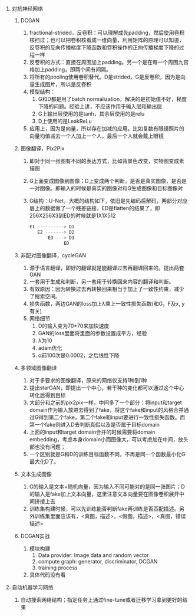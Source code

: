 1. 对抗神经网络

   1. DCGAN

      1. fractional-strided，反卷积：可以理解成先padding，然后使用卷积核扫过；也可以把卷积核看成一维向量，利用矩阵的原理可以知道，反卷积的反向传播梯度下降函数和卷积操作的正向传播梯度下降的过程一样
      2. 反卷积的方式：直接在周围加上padding。另一个是在每一个周围九宫格加上padding，即两个间有间隔。
      3. 将所有的pooling使用卷积替代。D是strided，G是反卷积，因为是向量生成图片，所以是反卷积
      4. 模型结构：
         1. G和D都是用了batch normalization，解决的是初始值不好，梯度下降的问题。经验上讲，不应该作用于输入层和输出层
         2. G上输出层使用的是tanh，其余层使用的是relu
         3. D上使用的是LeakReLu
      5. 应用上，因为是向量，所以存在加减的应用。比如复数有眼镜照片的向量均值减去一个人加上一个人，最后一个人就会戴上眼镜

   2. 图像翻译，Pix2Pix

      1. 即对于同一张图有不同的表达方式，比如背景色改变，实物图变成素描图

      2. G上面变成图像到图像；D上变成两个判断，是否是真实图像，是否是一对图像。即输入的时候是真实的图像对和G生成图像和目标图像对

      3. G结构：U-Net，大概的结构如下，依旧是先编码后解码，两部分对应层上的数据做了一个残差链接，ED是flatten的结果了，即256X256X3到ED的时候就是1X1X512

         ````javascript
         E1 ----------> D1
         	E2 -------> D2
         		E3 ---> D3
         			  ED
         ````

   3. 非配对图像翻译，cycleGAN

      1. 源于语言翻译，即好的翻译就是能翻译过去再翻译回来的。提出两套GAN
      2. 一套用于生成和判断，另一套用于转换回来内容的翻译和判断。
      3. 有效原因：因为转换过去再转换回来相当于加上了一致性约束，减少了搜索空间。
      4. 损失函数，两边GAN的loss加上λ乘上一致性损失函数(和G，F及x, y有关)
      5. 网络细节
         1. D的输入变为70*70来加快速度
         2. GAN的loss里面将里面的参数设置成平方，经验
         3. λ为10
         4. adam优化
         5. α前100次是0.0002，之后线性下降

   4. 多领域图像翻译

      1. 对于多要求的图像翻译，原来的网络仅支持1种到1种
      2. 提出starGAN，即提出一个中心，若干种的变化都可以通过这个中心转化后得到目标
      3. 大部分和之前的pix2pix一样，中间多了一个部分：将input和target domain作为输入放进去得到了fake，将这个fake和input的风格合并通过G得到第二个fake，第二个fake和input要进行一致性损失函数。而第一个fake则进入D去判断真假以及是否属于目标domain
      4. 上面的input和target domain合并的时候需要将domain embedding，考虑本身domain小而图像大，可以考虑加在中间，放头部也没有问题；
      5. 一个区别就是G和D的训练目标函数不同，不再是同一个函数最小化G最大化D了。

   5. 文本生成图像

      1. G的输入是文本+随机向量，因为输入不同可能对的是同一张图片；D的输入是fake加上文本向量，这里注意文本向量要在图像卷积展开中间拼接上去
      2. 训练集构建时候，可以先训练能否判断fake再训练是否匹配描述。另外训练集里面应该有，<真图，描述>，<假图，描述>，<真图，错误描述>

   6. DCGAN实战

      1. 模块构建
         1. Data provider: Image data and random vector
         2. compute graph: generator, discriminator, DCGAN
         3. training process
      2. 具体代码没有看

2. 自动机器学习网络

   1. 自动搜索网络结构；指定任务上通过fine-tune或者迁移学习拿到更好的结果